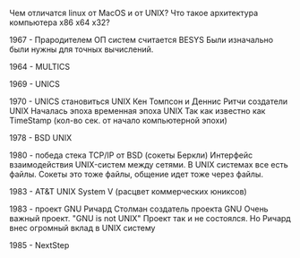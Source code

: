 Чем отличатся linux от MacOS и от UNIX?
Что такое архитектура компьютера x86 x64 x32?

1967 - Прародителем ОП систем считается BESYS
		Были изначально были нужны для точных вычислений.
		
1964 - MULTICS

1969 - UNICS

1970 - UNICS становиться UNIX
		Кен Томпсон и Деннис Ритчи создатели UNIX
		Началась эпоха временная эпоха UNIX
		Так как известно как TimeStamp (кол-во сек. от начало компьютерной эпохи)

1978 - BSD UNIX

1980 - победа стека TCP/IP от BSD (сокеты Беркли)
		Интерфейс взаимодействия UNIX-систем между сетями.
		В UNIX системах все есть файлы. 
		Сокеты это тоже файлы, общение идет тоже через файлы.

1983 - AT&T UNIX System V (расцвет коммерческих юниксов)

1983 - проект GNU
		Ричард Столман создатель проекта GNU
		Очень важный проект. "GNU is not UNIX"
		Проект так и не состоялся. Но Ричард внес 
		огромный вклад в UNIX систему

1985 - NextStep
		
		
		





